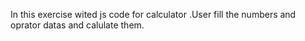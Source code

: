 In this exercise wited js code for calculator .User fill the numbers and oprator datas and calulate them.
